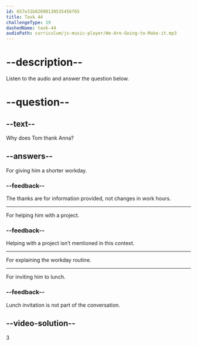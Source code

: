 ```yaml
---
id: 657e31b82090130535456f65
title: Task 44
challengeType: 19
dashedName: task-44
audioPath: curriculum/js-music-player/We-Are-Going-to-Make-it.mp3
---
```


<!-- (audio) Tom: Thanks for explaining, Anna. It helps me understand what to expect.

Anna: You're welcome, Tom. -->

# --description--

Listen to the audio and answer the question below.

# --question--

## --text--

Why does Tom thank Anna?

## --answers--

For giving him a shorter workday.

### --feedback--

The thanks are for information provided, not changes in work hours.

---

For helping him with a project.

### --feedback--

Helping with a project isn’t mentioned in this context.

---

For explaining the workday routine.

---

For inviting him to lunch.

### --feedback--

Lunch invitation is not part of the conversation.

## --video-solution--

3
